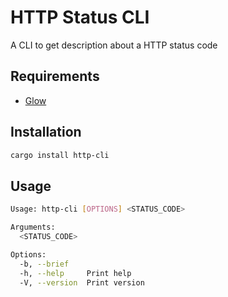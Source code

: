# HTTP Status CLI

A CLI to get description about a HTTP status code

## Requirements

- [Glow](https://github.com/charmbracelet/glow)

## Installation

```bash
cargo install http-cli
```

## Usage

```bash
Usage: http-cli [OPTIONS] <STATUS_CODE>

Arguments:
  <STATUS_CODE>  

Options:
  -b, --brief    
  -h, --help     Print help
  -V, --version  Print version

```
